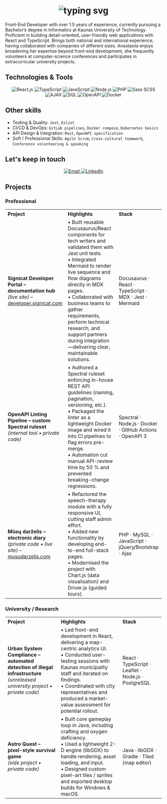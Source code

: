<h1 align="center">
    <img src="https://readme-typing-svg.demolab.com?font=Inter&size=40&duration=2500&pause=400&color=FFF&center=true&vCenter=true&width=500&height=70&lines=Hello,+I'm+Anastasiia!;I+build+with+React+%26+TS+" alt="typing svg" />
</h1>

Front-End Developer with over 1.5 years of experience, currently pursuing a Bachelor’s degree in Informatics at Kaunas University of Technology. Proficient in building detail-oriented, user-friendly web applications with React and TypeScript. 
Brings both national and international experience, having collaborated with companies of different sizes. Anastasiia enjoys broadening her expertise beyond front-end development, she frequently volunteers at computer-science conferences and participates in extracurricular university projects.

<h2>Technologies & Tools</h2>

<p align="center">
  <img src="https://img.shields.io/badge/React-61DAFB?style=for-the-badge&logo=react&logoColor=black" alt="React.js"/>
  <img src="https://img.shields.io/badge/TypeScript-3178C6?style=for-the-badge&logo=typescript&logoColor=white" alt="TypeScript"/>
  <img src="https://img.shields.io/badge/JavaScript-F7DF1E?style=for-the-badge&logo=javascript&logoColor=black" alt="JavaScript"/>
  <img src="https://img.shields.io/badge/Node.js-339933?style=for-the-badge&logo=node.js&logoColor=white" alt="Node.js"/>
  <img src="https://img.shields.io/badge/PHP-777BB4?style=for-the-badge&logo=php&logoColor=white" alt="PHP"/>
  <img src="https://img.shields.io/badge/Sass/SCSS-CC6699?style=for-the-badge&logo=sass&logoColor=white" alt="Sass SCSS"/>
  <img src="https://img.shields.io/badge/AJAX-0D94E7?style=for-the-badge" alt="AJAX"/>
  <img src="https://img.shields.io/badge/SQL-4479A1?style=for-the-badge&logo=mysql&logoColor=white" alt="SQL"/>
  <img src="https://img.shields.io/badge/OpenAPI-85EA2D?style=for-the-badge&logo=openapiinitiative&logoColor=black" alt="OpenAPI"/>
  <img src="https://img.shields.io/badge/Docker-2496ED?style=for-the-badge&logo=docker&logoColor=white" alt="Docker"/>
</p>

<h2>Other skills</h2>

- Testing & Quality: `Jest`, `Eslint`
- CI/CD & DevOps: `GitLab pipelines`, `Docker compose`, `Kubernetes basics`
- API Design & Integration: `Rest`, `OpenAPI specification`
- Soft / Professional Skills: `Agile Scrum`, `Cross-cultural teamwork`, `Conference volunteering & speaking`

<h2>Let's keep in touch</h2>

<p align="center">
  <a href="mailto:a.ivanchenko.eu@gmail.com" aria-label="Email">
    <img src="https://img.shields.io/badge/Gmail-D14836?style=for-the-badge&logo=gmail&logoColor=white" alt="Email" />
  </a>
  <a href="https://www.linkedin.com/in/anastasiia-ivanchenko-a797a2268/" aria-label="LinkedIn">
    <img src="https://img.shields.io/badge/LinkedIn-0077B5?style=for-the-badge&logo=linkedin&logoColor=white" alt="LinkedIn" />
  </a>
</p>

<h2>Projects</h2>

### Professional

<table>
  <tr>
    <th align="left">Project</th>
    <th align="left">Highlights</th>
    <th align="left">Stack</th>
  </tr>
  
  <tr>
  <td>
    <strong>Signicat Developer Portal – documentation hub</strong><br/>
    <em>(live site)</em> – <a href="https://developer.signicat.com/">developer.signicat.com</a>
  </td>
  <td>
    • Built reusable Docusaurus/React components for tech writers and validated them with Jest unit tests.<br/>
    • Integrated Mermaid to render live sequence and flow diagrams directly in MDX pages.<br/>
    • Collaborated with business teams to gather requirements, perform technical research, and support partners during integration—delivering clear, maintainable solutions.
  </td>
  <td>Docusaurus · React · TypeScript · MDX · Jest · Mermaid</td>
</tr>

<tr>
  <td>
    <strong>OpenAPI Linting Pipeline – custom Spectral ruleset</strong><br/>
    <em>(internal tool • private code)</em>
  </td>
  <td>
    • Authored a Spectral ruleset enforcing in-house REST API guidelines (naming, pagination, versioning, etc.).<br/>
    • Packaged the linter as a lightweight Docker image and wired it into CI pipelines to flag errors pre-merge.<br/>
    • Automation cut manual API-review time by 50 % and prevented breaking-change regressions.
  </td>
  <td>Spectral · Node.js · Docker · GitHub Actions · OpenAPI 3</td>
</tr>

  <tr>
  <td>
    <strong>Mūsų darželis – electronic diary</strong><br/>
    <em>(private code • live site)</em> – <a href="https://musudarzelis.com">musudarzelis.com</a>
  </td>
  <td>
    • Refactored the speech-therapy module with a fully responsive UI, cutting staff admin effort.<br/>
    • Added new functionality by developing end-to-end full-stack pages.<br/>
    • Modernised the project with Chart.js (data visualisation) and Driver.js (guided tours).
  </td>
  <td>PHP · MySQL · JavaScript · jQuery/Bootstrap · Ajax</td>
</tr>
</table>

### University / Research

<table>
  <tr>
    <th align="left">Project</th>
    <th align="left">Highlights</th>
    <th align="left">Stack</th>
  </tr>
  <tr>
  <td>
    <strong>Urban System Compliance – automated detection of illegal infrastructure</strong><br/>
    <em>(unreleased university project • private code)</em>
  </td>
  <td>
    • Led front-end development in React, delivering a map-centric analytics UI.<br/>
    • Conducted user-testing sessions with Kaunas municipality staff and iterated on findings.<br/>
    • Coordinated with city representatives and produced a market-value assessment for potential rollout.
  </td>
  <td>React · TypeScript · Leaflet · Node.js · PostgreSQL</td>
  </tr>
  <tr>
  <td>
    <strong>Astro Quest – pixel-style survival game</strong><br/>
    <em>(side project • private code)</em>
  </td>
  <td>
    • Built core gameplay loop in Java, including crafting and oxygen deficiency.<br/>
    • Used a lightweight 2-D engine (libGDX) to handle rendering, asset loading, and input.<br/>
    • Designed custom pixel-art tiles / sprites and exported desktop builds for Windows & macOS.
  </td>
  <td>Java · libGDX · Gradle · Tiled (map editor)</td>
</tr>
</table>


